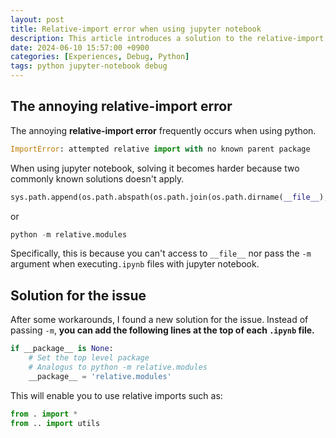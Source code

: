 ```yaml
---
layout: post
title: Relative-import error when using jupyter notebook
description: This article introduces a solution to the relative-import error when using the jupyter notebook.
date: 2024-06-10 15:57:00 +0900
categories: [Experiences, Debug, Python]
tags: python jupyter-notebook debug
---
```


## The annoying relative-import error
The annoying **relative-import error** frequently occurs when using python.
```python
ImportError: attempted relative import with no known parent package
```

When using jupyter notebook, solving it becomes harder because two commonly known solutions doesn't apply.


```python
sys.path.append(os.path.abspath(os.path.join(os.path.dirname(__file__), '..')))
```
or

```python
python -m relative.modules
```

Specifically, this is because you can't access to `__file__` nor pass the `-m` argument when executing`.ipynb` files with jupyter notebook.

## Solution for the issue
After some workarounds, I found a new solution for the issue.
Instead of passing `-m`, **you can add the following lines at the top of each `.ipynb` file.**

```python
if __package__ is None:
    # Set the top level package
    # Analogus to python -m relative.modules
    __package__ = 'relative.modules'
```
This will enable you to use relative imports such as:
```python
from . import *
from .. import utils
```